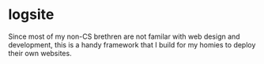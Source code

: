 # logsite
Since most of my non-CS brethren are not familar with web design and development, this is a handy framework that I build for my homies to deploy their own websites. 
